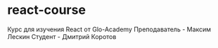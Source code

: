 # react-course
Курс для изучения React от Glo-Academy
Преподаватель - Максим Лескин
Студент - Дмитрий Коротов
